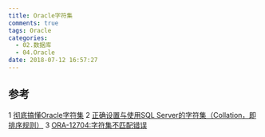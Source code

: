 ```yaml
---
title: Oracle字符集
comments: true
tags: Oracle
categories:
  - 02.数据库
  - 04.Oracle
date: 2018-07-12 16:57:27
---
```


## 参考
1 [彻底搞懂Oracle字符集](https://blog.csdn.net/meunsina/article/details/53954215)
2 [正确设置与使用SQL Server的字符集（Collation，即排序规则）](https://blog.csdn.net/wstoneh01/article/details/50588720)
3 [ORA-12704:字符集不匹配错误](https://blog.csdn.net/luofujiang/article/details/9030819)